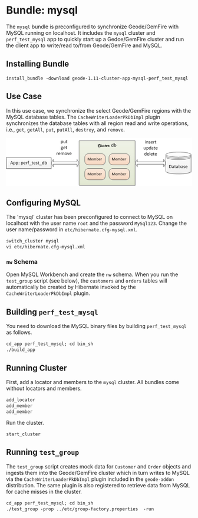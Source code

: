 # Bundle: mysql

The `mysql` bundle is preconfigured to synchronize Geode/GemFire with MySQL running on localhost. It includes the `mysql` cluster and `perf_test_mysql` app to quickly start up a Gedoe/GemFire cluster and run the client app to write/read to/from Geode/GemFire and MySQL.

## Installing Bundle

```console
install_bundle -download geode-1.11-cluster-app-mysql-perf_test_mysql
```

## Use Case

In this use case, we synchronize the select Geode/GemFire regions with the MySQL database tables. The `CacheWriterLoaderPkDbImpl` plugin synchronizes the database tables with all region read and write operations, i.e., `get`, `getAll`, `put`, `putAll`, `destroy`, and `remove`.

![DB Sync Diagram](/images/db-sync.png)

## Configuring MySQL

The 'mysql' cluster has been preconfigured to connect to MySQL on localhost with the user name `root` and the password `MySql123`. Change the user name/password in `etc/hibernate.cfg-mysql.xml`.

```console
switch_cluster mysql
vi etc/hibernate.cfg-mysql.xml
```

### `nw` Schema

Open MySQL Workbench and create the `nw` schema. When you run the `test_group` script (see below), the `customers` and `orders` tables will automatically be created by Hibernate invoked by the `CacheWriterLoaderPkDbImpl` plugin.

## Building `perf_test_mysql`

You need to download the MySQL binary files by building `perf_test_mysql` as follows.

```console
cd_app perf_test_mysql; cd bin_sh
./build_app
```

## Running Cluster

First, add a locator and members to the `mysql` cluster. All bundles come without locators and members.

```console
add_locator
add_member
add_member
```

Run the cluster.

```console
start_cluster
```

## Running `test_group`

The `test_group` script creates mock data for `Customer` and `Order` objects and ingests them into the Geode/GemFire cluster which in turn writes to MySQL via the `CacheWriterLoaderPkDbImpl` plugin included in the `geode-addon` distribution. The same plugin is also registered to retrieve data from MySQL for cache misses in the cluster.

```console
cd_app perf_test_mysql; cd bin_sh
./test_group -prop ../etc/group-factory.properties  -run
```

